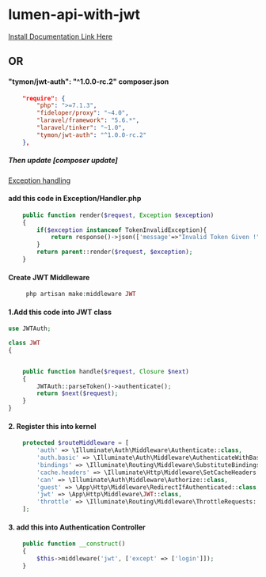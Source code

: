 # lumen-api-with-jwt

[Install Documentation Link Here](https://jwt-auth.readthedocs.io/en/develop/laravel-installation/)
## OR
#### "tymon/jwt-auth": "^1.0.0-rc.2"    composer.json
```json
    "require": {
        "php": ">=7.1.3",
        "fideloper/proxy": "~4.0",
        "laravel/framework": "5.6.*",
        "laravel/tinker": "~1.0",
        "tymon/jwt-auth": "^1.0.0-rc.2"
    },
```
##### Then update [composer update]




[Exception handling ](https://github.com/tymondesigns/jwt-auth/wiki/Authentication)

#### add this code in Exception/Handler.php

```php
    public function render($request, Exception $exception)
    {
        if($exception instanceof TokenInvalidException){
            return response()->json(['message'=>"Invalid Token Given !"], 400);
        }
        return parent::render($request, $exception);
    }
```




#### Create JWT Middleware
```php
     php artisan make:middleware JWT    

```

#### 1.Add this code into JWT class
```php
use JWTAuth;

class JWT
{


    public function handle($request, Closure $next)
    {
        JWTAuth::parseToken()->authenticate();
        return $next($request);
    }
}
```

#### 2. Register this into kernel

```php
    protected $routeMiddleware = [
        'auth' => \Illuminate\Auth\Middleware\Authenticate::class,
        'auth.basic' => \Illuminate\Auth\Middleware\AuthenticateWithBasicAuth::class,
        'bindings' => \Illuminate\Routing\Middleware\SubstituteBindings::class,
        'cache.headers' => \Illuminate\Http\Middleware\SetCacheHeaders::class,
        'can' => \Illuminate\Auth\Middleware\Authorize::class,
        'guest' => \App\Http\Middleware\RedirectIfAuthenticated::class,
        'jwt' => \App\Http\Middleware\JWT::class,
        'throttle' => \Illuminate\Routing\Middleware\ThrottleRequests::class,
    ];
```

#### 3. add this into Authentication Controller
```php
    public function __construct()
    {
        $this->middleware('jwt', ['except' => ['login']]);
    }
```